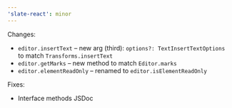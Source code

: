 ```yaml
---
'slate-react': minor
---
```


Changes:
- `editor.insertText` – new arg (third): `options?: TextInsertTextOptions` to match `Transforms.insertText` 
- `editor.getMarks` – new method to match `Editor.marks`
- `editor.elementReadOnly` – renamed to `editor.isElementReadOnly`

Fixes:
- Interface methods JSDoc
